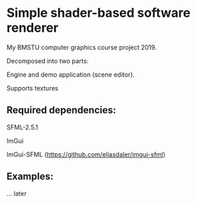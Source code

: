 # Simple shader-based software renderer
My BMSTU computer graphics course project 2019.

Decomposed into two parts:

Engine and demo application (scene editor).

Supports textures

## Required dependencies:
SFML-2.5.1

ImGui

ImGui-SFML (https://github.com/eliasdaler/imgui-sfml)

## Examples: 
... later
